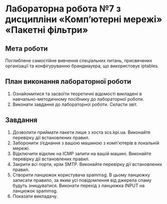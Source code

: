 # Лабораторна робота №7 з дисципліни «Комп’ютерні мережі» «Пакетні фільтри»

## Мета роботи
Поглиблене самостійне вивчення спеціальних питань, присвячених організації та конфігуруванню брандмауера, що використовує iptables.

## План виконання лабораторної роботи
1. Ознайомитися та засвоїти теоретичні відомості викладені в навчально-методичному посібнику до лабораторної роботи.
2. Виконати завдання до лабораторної роботи. Скласти звіт.

## Завдання
1. Дозволити приймати пакети лише з хоста scs.kpi.ua. Виконайте перевірку дії встановлених правил.
2. Заборонити з’єднання з вашою машиною з комп’ютерів в локальній мережі. 
3. Відключити відклик на ICMP запити на вашій машині. Виконайте перевірку дії встановлених правил.
4. Закрити всі порти, крім SMTP. Виконайте перевірку дії встановлених правил.
5. Створити ланцюжок користувача spammsg. В цьому ланцюжку записати правило, за яким усі повідомлення від джерела спаму будуть знищуватися. Виконати перехід з ланцюжка INPUT на ланцюжок spammsg.         
6. Показати викладачу.
